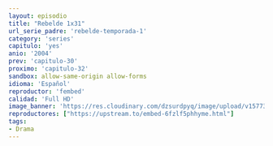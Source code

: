 ```yaml
---
layout: episodio
title: "Rebelde 1x31"
url_serie_padre: 'rebelde-temporada-1'
category: 'series'
capitulo: 'yes'
anio: '2004'
prev: 'capitulo-30'
proximo: 'capitulo-32'
sandbox: allow-same-origin allow-forms
idioma: 'Español'
reproductor: 'fembed'
calidad: 'Full HD'
image_banner: 'https://res.cloudinary.com/dzsurdpyq/image/upload/v1577313723/rebelde-temporada-1-min.jpg'
reproductores: ["https://upstream.to/embed-6fzlf5phhyme.html"]
tags:
- Drama
---
```













